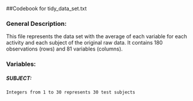 ##Codebook for tidy_data_set.txt

### General Description:
  This file represents the data set with the average of each variable for each activity and each subject of the original raw data. It contains 180 observations (rows) and 81 variables (columns).

### Variables:

##### SUBJECT: 
    Integers from 1 to 30 represents 30 test subjects
